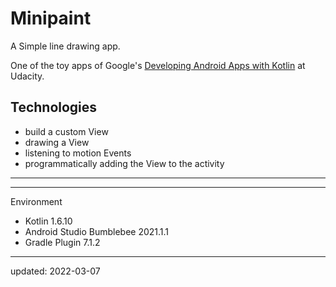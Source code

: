 # Minipaint

A Simple line drawing app.

One of the toy apps of Google's [Developing Android Apps with Kotlin] at Udacity.

Technologies
------------

* build a custom View
* drawing a View
* listening to motion Events
* programmatically adding the View to the activity

----

[Developing Android Apps with Kotlin]: https://www.udacity.com/course/developing-android-apps-with-kotlin--ud9012

----

Environment

- Kotlin 1.6.10
- Android Studio Bumblebee 2021.1.1
- Gradle Plugin 7.1.2

----

updated: 2022-03-07